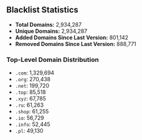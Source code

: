 ## Blacklist Statistics

- **Total Domains:** 2,934,287
- **Unique Domains:** 2,934,287
- **Added Domains Since Last Version:** 801,142
- **Removed Domains Since Last Version:** 888,771

### Top-Level Domain Distribution

-  `.com`: 1,329,694
-  `.org`: 270,438
-  `.net`: 199,720
-  `.top`: 85,518
-  `.xyz`: 67,785
-  `.ru`: 61,263
-  `.shop`: 61,255
-  `.io`: 56,729
-  `.info`: 52,445
-  `.pl`: 49,130
